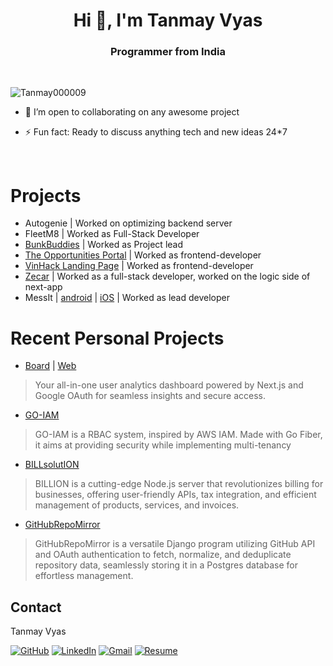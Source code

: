 <h1 align="center">Hi 👋, I'm Tanmay Vyas</h1>
<h3 align="center">Programmer from India</h3>

<br>

<p align="left"> <img src="https://komarev.com/ghpvc/?username=Tanmay000009&label=Profile%20views&color=0e75b6&style=flat" alt="Tanmay000009" /> </p>

- 👯 I’m open to collaborating on any awesome project

- ⚡ Fun fact: Ready to discuss anything tech and new ideas 24*7
<br>

<h1> Projects </h1>

- Autogenie | Worked on optimizing backend server
- FleetM8 | Worked as Full-Stack Developer
- [BunkBuddies](https://bunkbuddies.vinnovateit.com/) | Worked as Project lead
- [The Opportunities Portal](https://www.theopportunitiesportal.com/) | Worked as frontend-developer
- [VinHack Landing Page](https://vinhack.vinnovateit.com/) | Worked as frontend-developer
- [Zecar](https://zecar.com/) | Worked as a full-stack developer, worked on the logic side of next-app
- MessIt | [android](https://play.google.com/store/apps/details?id=com.vinnovateit.messit) | [iOS](https://apps.apple.com/in/app/messit/id6443450483) | Worked as lead developer

<h1> Recent Personal Projects </h1>

- [Board](https://github.com/Tanmay000009/Board) | [Web](https://board-tanmay.vercel.app/)
> Your all-in-one user analytics dashboard powered by Next.js and Google OAuth for seamless insights and secure access.

- [GO-IAM](https://github.com/Tanmay000009/)
> GO-IAM is a RBAC system, inspired by AWS IAM. Made with Go Fiber, it aims at providing security while implementing multi-tenancy

- [BILLsolutION](https://github.com/Tanmay000009/BILLsolutION)
> BILLION is a cutting-edge Node.js server that revolutionizes billing for businesses, offering user-friendly APIs, tax integration, and efficient management of products, services, and invoices.

- [GitHubRepoMirror](https://github.com/Tanmay000009/GitHubRepoMirror)
> GitHubRepoMirror is a versatile Django program utilizing GitHub API and OAuth authentication to fetch, normalize, and deduplicate repository data, seamlessly storing it in a Postgres database for effortless management.


## Contact

Tanmay Vyas

[![GitHub](https://img.shields.io/badge/github-%23121011.svg?style=for-the-badge&logo=github&logoColor=white)](https://github.com/Tanmay000009)
[![LinkedIn](https://img.shields.io/badge/linkedin-%230077B5.svg?style=for-the-badge&logo=linkedin&logoColor=white)](https://www.linkedin.com/in/tanmay-vyas-09/)
[![Gmail](https://img.shields.io/badge/Gmail-D14836?style=for-the-badge&logo=gmail&logoColor=white)](mailto:tanmayvyas09@gmail.com)
[![Resume](https://img.shields.io/badge/Resume-000000?style=for-the-badge&logo=read-the-docs&logoColor=white)](https://drive.google.com/file/d/1lkfmeqseeSwK1GlJHEblz2ZuYzdNBRhm/view?usp=drive_link)

